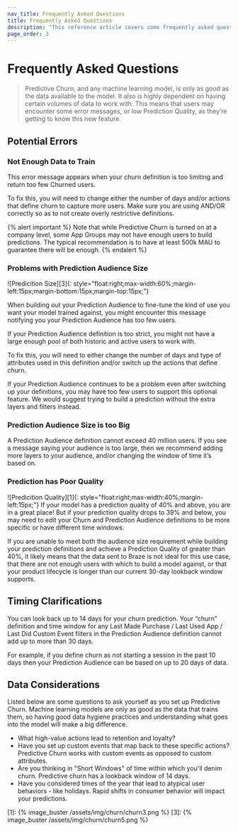 ```yaml
---
nav_title: Frequently Asked Questions
title: Frequently Asked Questions
description: "This reference article covers some frequently asked questions customers have has while using predictive churn."
page_order: 3
---
```


# Frequently Asked Questions

> Predictive Churn, and any machine learning model, is only as good as the data available to the model. It also is highly dependent on having certain volumes of data to work with. This means that users may encounter some error messages, or low Prediction Quality, as they’re getting to know this new feature. 

## Potential Errors

### Not Enough Data to Train 

This error message appears when your churn definition is too limiting and return too few Churned users. 

To fix this, you will need to change either the number of days and/or actions that define churn to capture more users. Make sure you are using AND/OR correctly so as to not create overly restrictive definitions. 

{% alert important %}
Note that while Predictive Churn is turned on at a company level, some App Groups may not have enough users to build predictions.  The typical recommendation is to have at least 500k MAU to guarantee there will be enough. 
{% endalert %}

### Problems with Prediction Audience Size
![Predicition Size][3]{: style="float:right;max-width:60%;margin-left:15px;margin-bottom:15px;margin-top:15px;"}

When building out your Prediction Audience to fine-tune the kind of use you want your model trained against, you might encounter this message notifying you your Prediction Audience has too few users. 

If your Prediction Audience definition is too strict, you might not have a large enough pool of both historic and active users to work with. 

To fix this, you will need to either change the number of days and type of attributes used in this definition and/or switch up the actions that define churn. 

If your Prediction Audience continues to be a problem even after switching up your definitions, you may have too few users to support this optional feature. We would suggest trying to build a prediction without the extra layers and filters instead. 

### Prediction Audience Size is too Big

A Prediction Audience definition cannot exceed 40 million users. If you see a message saying your audience is too large, then we recommend adding more layers to your audience, and/or changing the window of time it’s based on.

### Prediction has Poor Quality
![Predicition Quality][1]{: style="float:right;max-width:40%;margin-left:15px;"}
If your model has a prediction quality of 40% and above, you are in a great place! But if your prediction quality drops to 39% and below, you may need to edit your Churn and Prediction Audience definitions to be more specific or have different time windows. 

If you are unable to meet both the audience size requirement while building your prediction definitions and achieve a Prediction Quality of greater than 40%, it likely means that the data sent to Braze is not ideal for this use case, that there are not enough users with which to build a model against, or that your product lifecycle is longer than our current 30-day lookback window supports. 

## Timing Clarifications

You can look back up to 14 days for your churn prediction. Your “churn” definition and time window for any Last Made Purchase / Last Used App / Last Did Custom Event filters in the Prediction Audience definition cannot add up to more than 30 days.

For example, if you define churn as not starting a session in the past 10 days then your Prediction Audience can be based on up to 20 days of data. 

## Data Considerations

Listed below are some questions to ask yourself as you set up Predictive Churn. Machine learning models are only as good as the data that trains them, so having good data hygiene practices and understanding what goes into the model will make a big difference.

- What high-value actions lead to retention and loyalty?
- Have you set up custom events that map back to these specific actions? Predictive Churn works with custom events as opposed to custom attributes.
- Are you thinking in "Short Windows" of time within which you'll denim churn. Predictive churn has a lookback window of 14 days. 
- Have you considered times of the year that lead to atypical user behaviors - like holidays. Rapid shifts in consumer behavior will impact your predictions. 

[1]: {% image_buster /assets/img/churn/churn3.png %}
[3]: {% image_buster /assets/img/churn/churn5.png %}